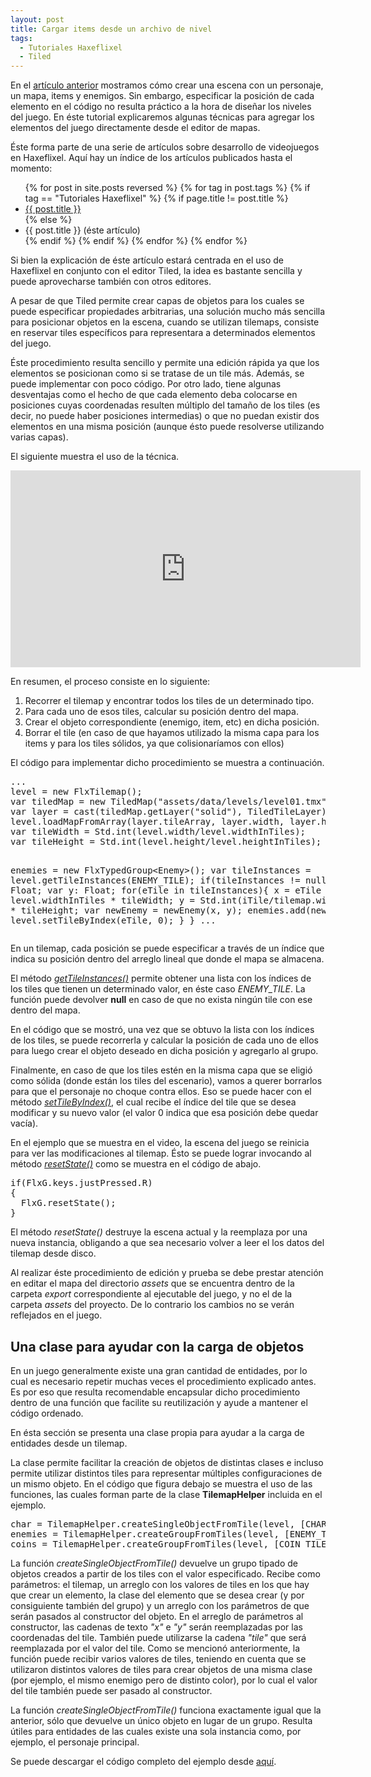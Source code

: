 ```yaml
---
layout: post
title: Cargar items desde un archivo de nivel
tags:
  - Tutoriales Haxeflixel
  - Tiled
---
```


En el [artículo anterior]({{site.baseurl/groups-collisions/}}) mostramos cómo crear una escena con un personaje, un mapa, items y enemigos. Sin embargo, especificar la posición de cada elemento en el código no resulta práctico a la hora de diseñar los niveles del juego. En éste tutorial explicaremos algunas técnicas para agregar los elementos del juego directamente desde el editor de mapas.

Éste forma parte de una serie de artículos sobre desarrollo de videojuegos en Haxeflixel. Aquí hay un índice de los artículos publicados hasta el momento:

<ul>
{% for post in site.posts reversed %}
  {% for tag in post.tags %}
    {% if tag == "Tutoriales Haxeflixel" %}
      {% if page.title != post.title %}
        <li><a href="{{site.baseurl}}{{post.url}}">{{ post.title }}</a></li>
      {% else %}
        <li>{{ post.title }} (éste artículo)</li>
      {% endif %}
    {% endif %}
  {% endfor %}
{% endfor %}
</ul>

Si bien la explicación de éste artículo estará centrada en el uso de Haxeflixel en conjunto con el editor Tiled, la idea es bastante sencilla y puede aprovecharse también con otros editores.

A pesar de que Tiled permite crear capas de objetos para los cuales se puede especificar propiedades arbitrarias, una solución mucho más sencilla para posicionar objetos en la escena, cuando se utilizan tilemaps, consiste en reservar tiles específicos para representara a determinados elementos del juego.

Éste procedimiento resulta sencillo y permite una edición rápida ya que los elementos se posicionan como si se tratase de un tile más. Además, se puede implementar con poco código. Por otro lado, tiene algunas desventajas como el hecho de que cada elemento deba colocarse en posiciones cuyas coordenadas resulten múltiplo del tamaño de los tiles (es decir, no puede haber posiciones intermedias) o que no puedan existir dos elementos en una misma posición (aunque ésto puede resolverse utilizando varias capas).

El siguiente muestra el uso de la técnica.

<iframe width="560" style="margin: 0 auto; display: block;" height="315" src="https://www.youtube.com/embed/B6_GJoWySEw" frameborder="0" allowfullscreen></iframe>


En resumen, el proceso consiste en lo siguiente:

1. Recorrer el tilemap y encontrar todos los tiles de un determinado tipo.
2. Para cada uno de esos tiles, calcular su posición dentro del mapa.
3. Crear el objeto correspondiente (enemigo, item, etc) en dicha posición.
4. Borrar el tile (en caso de que hayamos utilizado la misma capa para los items y para los tiles sólidos, ya que colisionaríamos con ellos)

El código para implementar dicho procedimiento se muestra a continuación.

<div class="code_container">
<pre name="code" class="brush: haxe; toolbar: false; gutter: false;">
...
level = new FlxTilemap();
var tiledMap = new TiledMap("assets/data/levels/level01.tmx");
var layer = cast(tiledMap.getLayer("solid"), TiledTileLayer);
level.loadMapFromArray(layer.tileArray, layer.width, layer.height, "assets/images/tiles_alpha.png", 16, 16, FlxTilemapAutoTiling.OFF, 1);
var tileWidth = Std.int(level.width/level.widthInTiles);
var tileHeight = Std.int(level.height/level.heightInTiles);

enemies = new FlxTypedGroup&lt;Enemy&gt;();
var tileInstances = level.getTileInstances(ENEMY_TILE);
  if(tileInstances != null){
    var x: Float;
    var y: Float;
    for(eTile in tileInstances){
      x = eTile % level.widthInTiles * tileWidth;
      y = Std.int(iTile/tilemap.widthInTiles) * tileHeight;
      var newEnemy = newEnemy(x, y);
      enemies.add(newEnemy);
      level.setTileByIndex(eTile, 0);
    }
  }
...
</pre>
</div>

En un tilemap, cada posición se puede especificar a través de un índice que indica su posición dentro del arreglo lineal que donde el mapa se almacena.

El método [*getTileInstances()*](http://api.haxeflixel.com/flixel/tile/FlxBaseTilemap.html#getTileInstances) permite obtener una lista con los índices de los tiles que tienen un determinado valor, en éste caso *ENEMY_TILE*. La función puede devolver **null** en caso de que no exista ningún tile con ese dentro del mapa.

En el código que se mostró, una vez que se obtuvo la lista con los índices de los tiles, se puede recorrerla y calcular la posición de cada uno de ellos para luego crear el objeto deseado en dicha posición y agregarlo al grupo.

Finalmente, en caso de que los tiles estén en la misma capa que se eligió como sólida (donde están los tiles del escenario), vamos a querer borrarlos para que el personaje no choque contra ellos. Eso se puede hacer con el método [*setTileByIndex()*](http://api.haxeflixel.com/flixel/tile/FlxBaseTilemap.html#setTileByIndex), el cual recibe el índice del tile que se desea modificar y su nuevo valor (el valor 0 indica que esa posición debe quedar vacía).

En el ejemplo que se muestra en el video, la escena del juego se reinicia para ver las modificaciones al tilemap. Ésto se puede lograr invocando al método [*resetState()*](http://api.haxeflixel.com/flixel/FlxG.html#resetState) como se muestra en el código de abajo.

<div class="code_container">
<pre name="code" class="brush: haxe; toolbar: false; gutter: false;">
if(FlxG.keys.justPressed.R)
{
  FlxG.resetState();
}
</pre>
</div>

El método *resetState()* destruye la escena actual y la reemplaza por una nueva instancia, obligando a que sea necesario volver a leer el los datos del tilemap desde disco.

Al realizar éste procedimiento de edición y prueba se debe prestar atención en editar el mapa del directorio *assets* que se encuentra dentro de la carpeta *export* correspondiente al ejecutable del juego, y no el de la carpeta *assets* del proyecto. De lo contrario los cambios no se verán reflejados en el juego.


## Una clase para ayudar con la carga de objetos

En un juego generalmente existe una gran cantidad de entidades, por lo cual es necesario repetir muchas veces el procedimiento explicado antes. Es por eso que resulta recomendable encapsular dicho procedimiento dentro de una función que facilite su reutilización y ayude a mantener el código ordenado.

En ésta sección se presenta una clase propia para ayudar a la carga de entidades desde un tilemap.

La clase permite facilitar la creación de objetos de distintas clases e incluso permite utilizar distintos tiles para representar múltiples configuraciones de un mismo objeto. En el código que figura debajo se muestra el uso de las funciones, las cuales forman parte de la clase **TilemapHelper** incluida en el ejemplo.

<div class="code_container">
<pre name="code" class="brush: haxe; toolbar: false; gutter: false;">
char = TilemapHelper.createSingleObjectFromTile(level, [CHAR_TILE], Character, ["x", "y"]);
enemies = TilemapHelper.createGroupFromTiles(level, [ENEMY_TILE], Enemy, ["x", "y"]);
coins = TilemapHelper.createGroupFromTiles(level, [COIN_TILE], Coin, ["x", "y"]);
</pre>
</div>

La función *createSingleObjectFromTile()* devuelve un grupo tipado de objetos creados a partir de los tiles con el valor especificado. Recibe como parámetros: el tilemap, un arreglo con los valores de tiles en los que hay que crear un elemento, la clase del elemento que se desea crear (y por consiguiente también del grupo) y un arreglo con los parámetros de que serán pasados al constructor del objeto. En el arreglo de parámetros al constructor, las cadenas de texto *"x"* e *"y"* serán reemplazadas por las coordenadas del tile. También puede utilizarse la cadena *"tile"* que será reemplazada por el valor del tile. Como se mencionó anteriormente, la función puede recibir varios valores de tiles, teniendo en cuenta que se utilizaron distintos valores de tiles para crear objetos de una misma clase (por ejemplo, el mismo enemigo pero de distinto color), por lo cual el valor del tile también puede ser pasado al constructor.

La función *createSingleObjectFromTile()* funciona exactamente igual que la anterior, sólo que devuelve un único objeto en lugar de un grupo. Resulta útiles para entidades de las cuales existe una sola instancia como, por ejemplo, el personaje principal.

Se puede descargar el código completo del ejemplo desde [aquí](http://github.com/pabab/pvj2-fichunl-code/blob/master/_zip/tiled_items.zip?raw=true).

<script>
  $(document).ready(function(){
    SyntaxHighlighter.all()
  });
</script>
